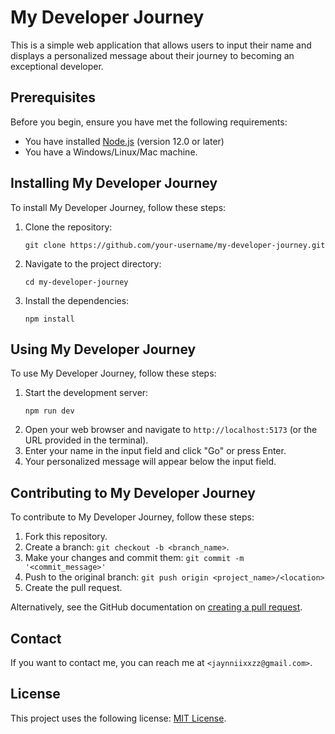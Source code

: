 # My Developer Journey

This is a simple web application that allows users to input their name and displays a personalized message about their journey to becoming an exceptional developer.

## Prerequisites

Before you begin, ensure you have met the following requirements:

* You have installed [Node.js](https://nodejs.org/) (version 12.0 or later)
* You have a Windows/Linux/Mac machine.

## Installing My Developer Journey

To install My Developer Journey, follow these steps:

1. Clone the repository:
   ```
   git clone https://github.com/your-username/my-developer-journey.git
   ```
2. Navigate to the project directory:
   ```
   cd my-developer-journey
   ```
3. Install the dependencies:
   ```
   npm install
   ```

## Using My Developer Journey

To use My Developer Journey, follow these steps:

1. Start the development server:
   ```
   npm run dev
   ```
2. Open your web browser and navigate to `http://localhost:5173` (or the URL provided in the terminal).
3. Enter your name in the input field and click "Go" or press Enter.
4. Your personalized message will appear below the input field.

## Contributing to My Developer Journey

To contribute to My Developer Journey, follow these steps:

1. Fork this repository.
2. Create a branch: `git checkout -b <branch_name>`.
3. Make your changes and commit them: `git commit -m '<commit_message>'`
4. Push to the original branch: `git push origin <project_name>/<location>`
5. Create the pull request.

Alternatively, see the GitHub documentation on [creating a pull request](https://help.github.com/en/github/collaborating-with-issues-and-pull-requests/creating-a-pull-request).

## Contact

If you want to contact me, you can reach me at `<jaynniixxzz@gmail.com>`.

## License

This project uses the following license: [MIT License](<link_to_license>).
